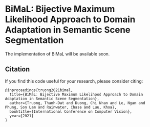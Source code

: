 # BiMaL: Bijective Maximum Likelihood Approach to Domain Adaptation in Semantic Scene Segmentation

The implementation of BiMaL will be available soon.

## Citation
If you find this code useful for your research, please consider citing:
```
@inproceedings{truong2021bimal,
  title={BiMaL: Bijective Maximum Likelihood Approach to Domain Adaptation in Semantic Scene Segmentation},
  author={Truong, Thanh-Dat and Duong, Chi Nhan and Le, Ngan and Phung, Son Lam and Rainwater, Chase and Luu, Khoa},
  booktitle={International Conference on Computer Vision},
  year={2021}
}
```
